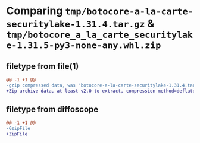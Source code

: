 # Comparing `tmp/botocore-a-la-carte-securitylake-1.31.4.tar.gz` & `tmp/botocore_a_la_carte_securitylake-1.31.5-py3-none-any.whl.zip`

## filetype from file(1)

```diff
@@ -1 +1 @@
-gzip compressed data, was "botocore-a-la-carte-securitylake-1.31.4.tar", last modified: Tue Jul 18 01:55:38 2023, max compression
+Zip archive data, at least v2.0 to extract, compression method=deflate
```

## filetype from diffoscope

```diff
@@ -1 +1 @@
-GzipFile
+ZipFile
```

